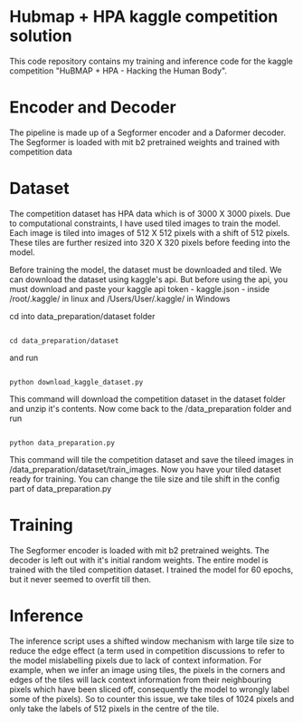 # Hubmap + HPA kaggle competition solution
This code repository contains my training and inference code for the kaggle competition "HuBMAP + HPA - Hacking the Human Body".
# Encoder and Decoder
The pipeline is made up of a Segformer encoder and a Daformer decoder. The Segformer is loaded with mit b2 pretrained weights and trained with competition data
# Dataset
The competition dataset has HPA data which is of 3000 X 3000 pixels. Due to computational constraints, I have used tiled images to train the model. Each image is tiled into images of 512 X 512 pixels with a shift of 512 pixels. These tiles are further resized into 320 X 320 pixels before feeding into the model.

Before training the model, the dataset must be downloaded and tiled. We can download the dataset using kaggle's api. But before using the api, you must download and paste your kaggle api token - kaggle.json - inside /root/.kaggle/ in linux and /Users/User/.kaggle/ in Windows

cd into data_preparation/dataset folder

```

cd data_preparation/dataset
```
and run
```

python download_kaggle_dataset.py
```
This command will download the competition dataset in the dataset folder and unzip it's contents. Now come back to the /data_preparation folder and run
```

python data_preparation.py
```
This command will tile the competition dataset and save the tileed images in /data_preparation/dataset/train_images. Now you have your tiled dataset ready for training. You can change the tile size and tile shift in the config part of data_preparation.py
# Training
The Segformer encoder is loaded with mit b2 pretrained weights. The decoder is left out with it's initial random weights. The entire model is trained with the tiled competition dataset. I trained the model for 60 epochs, but it never seemed to overfit till then.
# Inference
The inference script uses a shifted window mechanism with large tile size to reduce the edge effect (a term used in competition discussions to refer to the model mislabelling pixels due to lack of context information. For example, when we infer an image using tiles, the pixels in the corners and edges of the tiles will lack context information from their neighbouring pixels which have been sliced off, consequently the model to wrongly label some of the pixels). So to counter this issue, we take tiles of 1024 pixels and only take the labels of 512 pixels in the centre of the tile.


